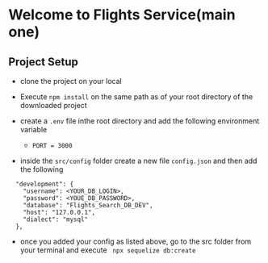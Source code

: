 # Welcome to Flights Service(main one)

## Project Setup
- clone the project on your local
- Execute `npm install` on the same path as of your root directory of the downloaded project
- create a `.env` file inthe root directory and add the following environment variable
    - `PORT = 3000`

- inside the `src/config` folder create a new file `config.json` and  then add the following 

```
  "development": {
    "username": <YOUR_DB_LOGIN>,
    "password": <YOUE_DB_PASSWORD>,
    "database": "Flights_Search_DB_DEV",
    "host": "127.0.0.1",
    "dialect": "mysql"
  },
```  

- once you added your config as listed above, go to the src folder from your terminal and execute ` npx sequelize db:create`
